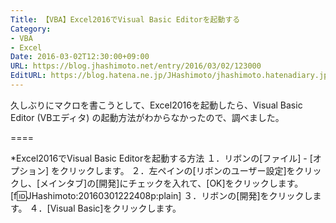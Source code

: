 ```yaml
---
Title: 【VBA】Excel2016でVisual Basic Editorを起動する
Category:
- VBA
- Excel
Date: 2016-03-02T12:30:00+09:00
URL: https://blog.jhashimoto.net/entry/2016/03/02/123000
EditURL: https://blog.hatena.ne.jp/JHashimoto/jhashimoto.hatenadiary.jp/atom/entry/10328537792365118701
---
```


久しぶりにマクロを書こうとして、Excel2016を起動したら、Visual Basic Editor (VBエディタ) の起動方法がわからなかったので、調べました。

====

*Excel2016でVisual Basic Editorを起動する方法
１．リボンの[ファイル] - [オプション] をクリックします。
２．左ペインの[リボンのユーザー設定]をクリックし、[メインタブ]の[開発]にチェックを入れて、[OK]をクリックします。
[f:id:JHashimoto:20160301222408p:plain]
３．リボンの[開発]をクリックします。
４．[Visual Basic]をクリックします。
